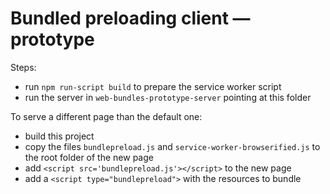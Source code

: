 # Bundled preloading client — prototype

Steps:

* run `npm run-script build` to prepare the service worker script
* run the server in `web-bundles-prototype-server` pointing at this folder

To serve a different page than the default one:

* build this project
* copy the files `bundlepreload.js` and `service-worker-browserified.js` to the root folder of the new page
* add `<script src='bundlepreload.js'></script>` to the new page
* add a `<script type="bundlepreload">` with the resources to bundle
